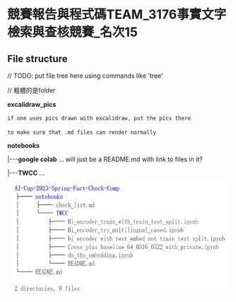 # 競賽報告與程式碼TEAM_3176事實文字檢索與查核競賽_名次15

## File structure

// TODO: put file tree here using commands like 'tree'

// 粗體的是folder

**excalidraw_pics**

    if one uses pics drawn with excalidraw, put the pics there

    to make sure that .md files can render normally


**notebooks**

|---**google colab**
        ...
        will just be a README.md with link to files in it?

|---**TWCC**
        ...

<img src="https://raw.githubusercontent.com/Kelvinthedrugger/AI-Cup-2023-Spring-Fact-Check-Comp/master/assets/file_structure.png" width="560" height="256">

